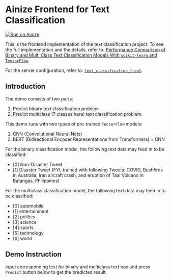 # Ainize Frontend for Text Classification

[![Run on Ainize](https://ainize.ai/images/run_on_ainize_button.svg)](https://ainize.web.app/redirect?git_repo=https://github.com/cjw531/text-classification-front)

This is the frontend implementation of the text classification project. To see the full implementation and the details, refer to: [Performance Comparison of Binary and Multi Class Text Classification Models With `scikit-learn` and `TensorFlow`](https://github.com/cjw531/text-classification).

For the server configuration, refer to: [`text_classification_front`](https://github.com/cjw531/text-classification-front).

## Introduction
The demo consists of two parts:
1. Predict binary text classification problem
2. Predict multiclass (7 classes here) text classification problem.

This demo runs with two types of pre-trained `TensorFlow` models:
1. CNN (Convolutional Neural Nets)
2. BERT (Bidirectional Encoder Representations from Transformers) + CNN 

For the binary classification model, the following text data may feed in to be classified:
- [0] Non-Disaster Tweet
- [1] Disaster Tweet (FYI, trained with following Tweets: COVID, Bushfires in Australia, Iran aircraft crash, and eruption of Taal Volcano in Batangas, Philippines)

For the multiclass classification model, the following text data may feed in to be classified:
- [0] automobile
- [1] entertainment
- [2] politics
- [3] science
- [4] sports
- [5] technology
- [6] world

## Demo Instruction
Input corresponding text for binary and multiclass text box and press `Predict` button below to get the predicted result.
